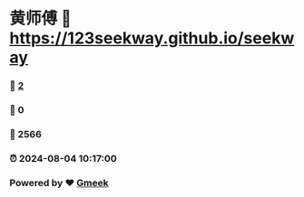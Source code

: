 # 黄师傅 :link: https://123seekway.github.io/seekway 
### :page_facing_up: [2](https://123seekway.github.io/seekway/tag.html) 
### :speech_balloon: 0 
### :hibiscus: 2566 
### :alarm_clock: 2024-08-04 10:17:00 
### Powered by :heart: [Gmeek](https://github.com/Meekdai/Gmeek)
